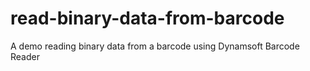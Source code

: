 # read-binary-data-from-barcode
A demo reading binary data from a barcode using Dynamsoft Barcode Reader
